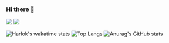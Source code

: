 ### Hi there 👋
<a href="https://www.notion.so/1-2-e9b9f7df55284d8db2adccec72d81b43" target="_blank"><img src="https://img.shields.io/badge/Notion-white?style=뱃지모양&logo=notion&logoColor=black"/></a>
<a href="버튼을 눌렀을 때 이동할 링크" target="_blank"><img src="https://img.shields.io/badge/Gmail-white?style=뱃지모양&logo=gmail&logoColor=EA4335"/></a>
<!--
주석임
-->
![Harlok's wakatime stats](https://github-readme-stats.vercel.app/api/wakatime?username=euichansong)
![Top Langs](https://github-readme-stats.vercel.app/api/top-langs/?username=euichansong)
![Anurag's GitHub stats](https://github-readme-stats.vercel.app/api?username=euichansong&show_icons=true&theme=transparent&count_private=true)